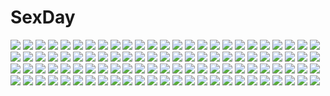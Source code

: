 # SexDay
![](https://konachan.com/jpeg/0b2b52ac46cbb807be82d55149d02f3f/Konachan.com%20-%20210182%20akizora_momiji%20aotsuki_shinobu%20bed%20breasts%20censored%20dekinai_watashi_ga_kurikaesu%20game_cg%20izumi_shino%20nipples%20pussy%20pussy_juice.jpg)
![](https://konachan.com/image/9a1a9cbcf928a36e537cef4583d53de8/Konachan.com%20-%2061096%20sword%20tagme%20weapon%20zettai_ryouiki.jpg)
![](https://konachan.com/image/111311824de324483b8030b595dfd9d9/Konachan.com%20-%20104161%20bikini%20breasts%20calendar%20hato_ya%20nipples%20ponytail%20pool%20rapapuru%20swimsuit%20water.jpg)
![](https://konachan.com/jpeg/3bebb44c2672c0a5ca0cdff3844f7fa0/Konachan.com%20-%2049166%20blonde_hair%20bloomers%20gym_uniform%20kneehighs%20male%20mujoh%20penis%20sex%20shinozuka_jouji%20socks%20tagme%20uncensored.jpg)
![](https://konachan.com/image/56f10cc4098557930ad1adc1aa64dfbf/Konachan.com%20-%2083234%20gumi%20vocaloid.jpg)
![](https://konachan.com/image/27c57ba1b2e03b7ffbca8d44cd4802c3/Konachan.com%20-%20100885%20akemi_homura%20mahou_shoujo_madoka_magica%20sun_trial.jpg)
![](https://konachan.com/image/2abb5df51bc232c66beb146eae295a5b/Konachan.com%20-%2052934%20bandage%20chainsaw%20kneehighs%20long_hair%20necklace%20oh_great%20original%20phone%20purple_eyes%20purple_hair%20school_uniform%20skirt.jpg)
![](https://konachan.com/image/a72b683f2615b20630ae46388ca2186d/Konachan.com%20-%20226457%20emilia_%28re%3Azero%29%20felt_%28re%3Azero%29%20ram_%28re%3Azero%29%20rem_%28re%3Azero%29%20re%3Azero_kara_hajimeru_isekai_seikatsu%20swd3e2%20tagme_%28character%29.jpg)
![](https://konachan.com/jpeg/411be08b58d860f2ac00d7750e725d4d/Konachan.com%20-%20198722%20bikini%20blue_hair%20game_cg%20giga%20kino_%28kino_konomi%29%20kiryuu_chikage%20long_hair%20purple_eyes%20shirogane_x_spirits%21%20swimsuit.jpg)
![](https://konachan.com/jpeg/84519eb19cb8171ce10d691233ed9807/Konachan.com%20-%20176605%20animal_ears%20glasses%20isone_kotoha%20kantoku%20nanami_ao%20nurse%20panties%20petals%20scan%20scarf%20striped_panties%20thighhighs%20underwear%20v_juri_f%20yarisakura_hime.jpg)
![](https://konachan.com/image/eaf0f52ff883643aec3ae2b7cd3ccb0b/Konachan.com%20-%20289817%20blush%20bra%20breasts%20cameltoe%20cleavage%20navel%20necklace%20original%20pink_eyes%20pink_hair%20ribbons%20short_hair%20stockings%20thighhighs%20twintails%20underwear%20wristwear.jpg)
![](https://konachan.com/image/a2fcfee5990d3f5112a6eb0bfb9b75f1/Konachan.com%20-%20234443%20blue%20building%20long_hair%20monochrome%20original%20scenic%20sword%20tenmaso%20weapon.jpg)
![](https://konachan.com/jpeg/34e6734563c22bc4bd577e07e2ce5465/Konachan.com%20-%20198204%20anus%20ass%20black_hair%20breasts%20censored%20dorothy_%28biman_3%29%20food%20game_cg%20gray_eyes%20happoubi_jin%20maid%20nipples%20omega_star%20penis%20pussy%20sex%20short_hair.jpg)
![](https://konachan.com/image/4c6d8252ba56e640e8c918712ba0974b/Konachan.com%20-%20159409%20black_hair%20blush%20boots%20breasts%20choker%20cleavage%20demon%20flowers%20gloves%20long_hair%20moon%20original%20panties%20rose%20thighhighs%20underwear%20wings%20yellow_eyes.jpg)
![](https://konachan.com/image/b46ef4b24c7bbd290a47cf298bab80f1/Konachan.com%20-%20136543%20tagme%20tsukii%20weapon%20yellow_eyes.jpg)
![](https://konachan.com/image/d36b3facbb54eb901bd4a5d5f264919b/Konachan.com%20-%2057250%20gun%20mecha%20panamaman%20s4_league%20weapon.jpg)
![](https://konachan.com/jpeg/9a694bb82a95f97062a4b35def12ce52/Konachan.com%20-%2072403%20hidamari_sketch%20miyako%20yuno.jpg)
![](https://konachan.com/image/6d910d0aec4095447395ca985b827392/Konachan.com%20-%20122727%20moon%20original%20red_hair%20rib%3Ay%28uhki%29%20tagme.jpg)
![](https://konachan.com/jpeg/7a33fe8fe2c5c51a08640e6fbc73117a/Konachan.com%20-%20278999%20animal%20earth%20fish%20mocha_%28cotton%29%20original%20planet%20signed%20underwater%20water.jpg)
![](https://konachan.com/image/f071b80e65dbc32924d577d614844471/Konachan.com%20-%20246299%20hat%20petals%20purple_hair%20red_eyes%20remilia_scarlet%20short_hair%20takecha%20touhou%20vampire%20wings%20yu-gi-oh.jpg)
![](https://konachan.com/jpeg/6794d9956b515891a0b63e4dc6f5199f/Konachan.com%20-%20206168%20hatsune_miku%20long_hair%20twintails%20vocaloid.jpg)
![](https://konachan.com/image/4dc9475babb51fddb936d3f490736c32/Konachan.com%20-%2011109%20maggie_mui%20read_or_die.jpg)
![](https://konachan.com/image/82e3ab82bc0f238ab3f3226e7f3c86ae/Konachan.com%20-%20154905%20blonde_hair%20dress%20flowers%20fukunaga_kazuhiro%20jpeg_artifacts%20long_hair%20purple_eyes%20touhou%20yakumo_yukari.jpg)
![](https://konachan.com/image/a91ff7c4abe35201dee3b17b39dcb114/Konachan.com%20-%20219020%20flandre_scarlet%20touhou%20yasato.jpg)
![](https://konachan.com/image/577cc3e5cf5cd8d73a48113558ae75e3/Konachan.com%20-%20123163%20boots%20dress%20garter%20gloves%20hat%20izayoi_sakuya%20maid%20red_eyes%20santa_claus%20santa_costume%20santa_hat%20touhou%20umakatsuhai%20upskirt%20weapon.jpg)
![](https://konachan.com/image/336c6fece6467995a1a3000b9940afd3/Konachan.com%20-%20210841%202girls%20anthropomorphism%20blonde_hair%20gengetsu_chihiro%20glasses%20gloves%20hat%20kantai_collection%20long_hair%20pantyhose%20twintails%20uniform%20white_hair.jpg)
![](https://konachan.com/jpeg/9d446ed9d035eb1a8ad9756fd018c776/Konachan.com%20-%2038697%20close%20clouds%20focke_wulf%20headband%20loli%20long_hair%20purple_eyes%20purple_hair%20sky%20water.jpg)
![](https://konachan.com/jpeg/0d536c369645fe01eb9ed570b79174ee/Konachan.com%20-%20246661%20animal_ears%20apron%20aqua_eyes%20bell%20blonde_hair%20bow%20braids%20collar%20dress%20fang%20gloves%20horns%20loli%20long_hair%20male%20short_hair%20shorts%20tie%20twintails.jpg)
![](https://konachan.com/image/13a739a9cc8142d9e19dfcb4b6212c58/Konachan.com%20-%20166671%202girls%20breasts%20chain%20cleavage%20crossover%20gloves%20hoodie%20koutari_yuu%20long_hair%20navel%20rouzille%20rwby%20scarf%20short_hair%20shorts%20thighhighs%20white_hair.jpg)
![](https://konachan.com/image/97a7d75d84f2765895cf867c95db3055/Konachan.com%20-%2050775%20bloomers%20brown_hair%20hattori_aya%20koiiro_soramoyou%20lucie%20panties%20red_eyes%20school_uniform%20short_hair%20skirt%20tree%20underwear%20undressing.jpg)
![](https://konachan.com/image/a81255cad1fed3fe48199bd0fff94336/Konachan.com%20-%2034002%20ai_yori_aoshi%20wings.jpg)
![](https://konachan.com/image/e90aec49c79e8154c091b49097fcd80b/Konachan.com%20-%2026871%20blue_hair%20blush%20breasts%20long_hair%20microphone%20navel%20panties%20purple_eyes%20skirt%20tears%20thighhighs%20tie%20topless%20twintails%20underwear%20vocaloid%20wet.jpg)
![](https://konachan.com/jpeg/8b8171a7864d75558d462030cd50e854/Konachan.com%20-%20205042%20all_male%20flowers%20gloves%20gray_hair%20japanese_clothes%20katana%20male%20moon%20orange_eyes%20short_hair%20sword%20touken_ranbu%20weapon%20wristwear%20yori_%28y_rsy%29.jpg)
![](https://konachan.com/jpeg/9b96716be6df4ce48485d34bbb18b2db/Konachan.com%20-%20168941%20aono_sena%20blush%20game_cg%20girls_be_ambitious%21%20kneehighs%20mtu%20orange_eyes%20orange_hair%20school_uniform%20score%20see_through%20short_hair%20skirt%20wet.jpg)
![](https://konachan.com/image/00b91c3131ef1a6a689dca38910b468a/Konachan.com%20-%2093343%20breasts%20game_cg%20hello_good-bye%20maid%20moekibara_fumitake%20nipples%20rindou_natsume%20saotome_suguri%20shower%20yukishiro_may.jpg)
![](https://konachan.com/image/a75366287e85ac31fd1e35da3b9399a2/Konachan.com%20-%20108285%20aqua_eyes%20aqua_hair%20blush%20hatsune_miku%20long_hair%20masaki_%28machisora%29%20twintails%20vocaloid.jpg)
![](https://konachan.com/image/fa8d5557a176b89df3e00d0d9256c609/Konachan.com%20-%2094416%20armor%20blood%20cape%20original%20utu%20weapon.jpg)
![](https://konachan.com/image/cdf877eec1cdcede0dc6320c167fc4e7/Konachan.com%20-%2098592%202girls%20arcana_heart%20breasts%20cleavage%20hagiwara_yukiho%20idolmaster%20panties%20ponnetsu%20school_uniform%20shijou_takane%20thighhighs%20underwear%20yuri.jpg)
![](https://konachan.com/image/9e7b3572738aa59ded86ffe7853f099c/Konachan.com%20-%2049043%20bianchi%20katekyou_hitman_reborn.jpg)
![](https://konachan.com/jpeg/7a0905498f1bc90152f93aec5994fd28/Konachan.com%20-%2068475%20food%20game_cg%20itsuki_kirara%20meri_chri%20orange_eyes%20ribbons%20skirt%20sunset%20tenmaso%20thighhighs%20whirlpool%20zettai_ryouiki.jpg)
![](https://konachan.com/jpeg/665b5754435e2dd8bfc8c8b597917e6e/Konachan.com%20-%2079162%20black_rock_shooter%20bow%20green_eyes%20horns%20scythe%20skull%20takanashi_yomi%20weapon.jpg)
![](https://konachan.com/jpeg/6daf1a5a6a45e64ee4ae0e9276d1fce8/Konachan.com%20-%20300053%20ass%20bra%20long_hair%20original%20pan_%28mimi%29%20panties%20purple_hair%20red_eyes%20scan%20third-party_edit%20twintails%20underwear%20undressing%20uta-chan_%28pan%29.jpg)
![](https://konachan.com/jpeg/793e9a7c16c3f2142e4f270afd13a9c1/Konachan.com%20-%20100198%20kagamine_len%20kagamine_rin%20male%20vocaloid.jpg)
![](https://konachan.com/jpeg/91c912f176b55ad2c2cf13c568cef8dc/Konachan.com%20-%20213731%202girls%20aqua_eyes%20black_hair%20butterfly%20clouds%20grass%20gray_hair%20moon%20night%20ponytail%20sangai_senki%20sideboob%20skintight%20sky%20thighhighs%20tidsean%20water.jpg)
![](https://konachan.com/image/5f427c89c1d52ddec5f0f28e0d9f8ed0/Konachan.com%20-%2064373%20clouds%20flowers%20green_hair%20japanese_clothes%20kochiya_sanae%20long_hair%20miko%20petals%20sky%20touhou.jpg)
![](https://konachan.com/image/899e5c8557861247034cb95229e9d76b/Konachan.com%20-%20142749%20blue%20butterfly%20headband%20idolmaster%20long_hair%20purple_eyes%20shijou_takane%20snow%20white_hair.jpg)
![](https://konachan.com/image/7ad7ef1315caeea8c8e31f7e6eb254e2/Konachan.com%20-%20204260%20animal%20barefoot%20bikini%20brown_hair%20cat%20drink%20food%20fruit%20grass%20long_hair%20minami_kotori%20navel%20sayika%20summer%20swimsuit%20yellow_eyes.jpg)
![](https://konachan.com/jpeg/e4bc7b23f963f47386097e20f63b9919/Konachan.com%20-%20237573%20blue_hair%20clouds%20dress%20flowers%20food%20hat%20ice_cream%20long_hair%20love_live%21_sunshine%21%21%20popsicle%20purple_eyes%20ribbons%20sky%20sunflower%20tsushima_yoshiko.jpg)
![](https://konachan.com/jpeg/f93916848c675e1581299995027dc7e9/Konachan.com%20-%20204299%20brown_hair%20close%20clouds%20game_cg%20himeji_sara%20kamidere%20long_hair%20male%20pink_hair%20scarf%20sky%20tokunaga_shinya.jpg)
![](https://konachan.com/image/32f0dbbfe0fb211f06c3f6afaa79f534/Konachan.com%20-%20183928%20a%7Echan%20black_eyes%20black_hair%20dress%20kashiyuka%20long_hair%20megumoke%20nocchi%20perfume%20ponytail%20short_hair.jpg)
![](https://konachan.com/image/217f0b73068b1d2da856ff717678733a/Konachan.com%20-%2037815%20apple%20brown_eyes%20brown_hair%20dress%20fang%20food%20fruit%20grass%20horo%20long_hair%20nora_ardent%20orange_hair%20purple_eyes%20red_eyes%20scan%20short_hair%20tail%20wink%20wolfgirl.jpg)
![](https://konachan.com/jpeg/9a48ef5d6e1c630dcc9ee4ca128d623e/Konachan.com%20-%20204526%20gahata_meiji%20navel%20pantyhose%20skirt%20toudou_charo%20utau%20wink.jpg)
![](https://konachan.com/image/5e08c5e13a37aaf76fe6504ce725daf6/Konachan.com%20-%2018255%20aoba_kozue%20chanohata_tamami%20mahoraba_heartful_days.jpg)
![](https://konachan.com/image/9b87e398c0d202af783084b5902802da/Konachan.com%20-%20174435%20all_male%20amakura_%28islit%29%20breasts%20cleavage%20long_hair%20male%20namine_ritsu%20red_eyes%20red_hair%20trap%20utau.jpg)
![](https://konachan.com/jpeg/16db0cbd9d3b6b9966a074d0215f8260/Konachan.com%20-%20188425%20bed%20bow%20breasts%20chikotam%20fingering%20game_cg%20gloves%20nipples%20open_shirt%20panties%20pink_eyes%20pink_hair%20spread_legs%20thighhighs%20underwear%20wet%20yume_koi.jpg)
![](https://konachan.com/image/49a333ac2e4389d82b6612523f78b34d/Konachan.com%20-%2066966%20flowers%20japanese_clothes%20katana%20kimono%20long_hair%20moon%20purple_eyes%20ribbons%20sky%20stars%20sword%20tagme%20weapon.jpg)
![](https://konachan.com/image/d3dc649afa4462fbcbccd620547b50aa/Konachan.com%20-%20298402%20bicolored_eyes%20close%20crying%20elizabeth_liones%20flowers%20gray_hair%20long_hair%20nanatsu_no_taizai%20sakuramochi1003%20signed%20tears.jpg)
![](https://konachan.com/jpeg/34317773014efc6b32a9a3c5daa80370/Konachan.com%20-%20274981%20blonde_hair%20blush%20bondage%20breasts%20censored%20elbow_gloves%20gloves%20green_eyes%20long_hair%20navel%20nipples%20original%20penis%20spread_legs%20thighhighs%20waifu2x.jpg)
![](https://konachan.com/image/33e38721c39a23d090d5d34d85d8d193/Konachan.com%20-%2063476%20censored%20favorite%20game_cg%20hoshizora_no_memoria%20tagme.jpg)
![](https://konachan.com/jpeg/2c859dc02a8c2c9e743acb2f1e7a92a2/Konachan.com%20-%20262742%20all_male%20blood%20cigarette%20eyepatch%20goggles%20hoodie%20male%20orange_hair%20original%20shizu_%289394marimo%29%20short_hair%20smoking.jpg)
![](https://konachan.com/image/7c9adf8c1407fedb8cc1b6ce62fbf13c/Konachan.com%20-%20300912%20animal%20aqua_eyes%20bird%20blue_hair%20fu_hua%20honkai_impact%20japanese_clothes%20logo%20long_hair%20tagme_%28artist%29%20umbrella.jpg)
![](https://konachan.com/jpeg/6b4ec95e945cc34043062f5658456bcd/Konachan.com%20-%2082031%20akuseruroddo_zenobia%20dark_skin%20game_cg%20izumi_mahiru%20nipples%20nude%20onsen%20patelliere_kaguya%20sayado_saya%20shijima_maki%20soranica_ele.jpg)
![](https://konachan.com/image/b4fd123120ebf780e65c475dd15c0a16/Konachan.com%20-%20258586%20animal%20anthropomorphism%20azur_lane%20blush%20bow%20dress%20horse%20long_hair%20mikoillust%20purple_eyes%20purple_hair%20thighhighs%20unicorn%20unicorn_%28azur_lane%29.jpg)
![](https://konachan.com/image/b4a8fbf233fefc42d5369c7c8073691b/Konachan.com%20-%207086%20camera%20gagraphic%20kusaka_kokage%20logo%20watermark.jpg)
![](https://konachan.com/image/60cd23c3e3ed0b1266b86853d299f184/Konachan.com%20-%2089064%20blonde_hair%20blush%20bow%20nipples%20no_bra%20panties%20short_hair%20thighhighs%20underwear%20white.jpg)
![](https://konachan.com/image/6973778e690c6bf7e1e3c716331403f0/Konachan.com%20-%2067388%20fate_testarossa%20mahou_shoujo_lyrical_nanoha%20mahou_shoujo_lyrical_nanoha_the_movie_1st%20takamachi_nanoha%20thighhighs.jpg)
![](https://konachan.com/image/77166d5558d4aaa4a1645cc6c191e368/Konachan.com%20-%20288782%202girls%20aqua_eyes%20ass%20ball%20bikini%20blue_eyes%20blush%20breasts%20cleavage%20clouds%20gradient%20gray_hair%20navel%20ponytail%20sky%20sport%20swim_ring%20swimsuit%20volleyball.jpg)
![](https://konachan.com/image/bfc7cccfcdfb21f3b48a8e36b7a99755/Konachan.com%20-%2043698%20amakura%20toppara.jpg)
![](https://konachan.com/image/b2014c6dc7871fdcae69b5b1dd6a0892/Konachan.com%20-%20296900%202girls%20bell%20bow%20breasts%20cape%20catgirl%20christmas%20cleavage%20dk_senie%20dress%20drink%20fang%20garter%20glasses%20gloves%20hug%20original%20pantyhose%20scarf%20tail%20twintails.jpg)
![](https://konachan.com/image/497d5ad45799aa5a8e7f6ffdfdeb001e/Konachan.com%20-%20292312%20atdan%20haiyi%20signed%20vocaloid%20water.jpg)
![](https://konachan.com/image/576090593c95390a9a79592ef82ea4ce/Konachan.com%20-%20140974%20andou_chikanori%20animal%20black_hair%20blue_eyes%20cherry_blossoms%20flowers%20food%20ganaha_hibiki%20idolmaster%20long_hair%20petals%20rabbit.jpg)
![](https://konachan.com/image/6d14fd81384b870dcf7304af2ce0c6c3/Konachan.com%20-%2020248%20haibane_renmei%20rakka.jpg)
![](https://konachan.com/image/d0b5001cb2e880a84d3a2b381e974180/Konachan.com%20-%20119182%20all_male%20hat%20male%20original%20tsukushi_akihito.jpg)
![](https://konachan.com/image/a84b2c0bab37c1168f1a5dbff6aa82a9/Konachan.com%20-%20161092%20daito%20dress%20grass%20hat%20original%20umbrella%20water.jpg)
![](https://konachan.com/image/287c96f2e541dbe8b21c372cd8c3af8e/Konachan.com%20-%2028075%20blush%20sakai_yuuji%20shakugan_no_shana%20shana.jpg)
![](https://konachan.com/image/5c3c38b4270dccdbfc0a9876f9090c0b/Konachan.com%20-%2013581%20mugen_no_juunin.jpg)
![](https://konachan.com/image/749034b4e46e5153e2a9f11c7e4d78a4/Konachan.com%20-%20235659%20bow%20cape%20gloves%20gray_hair%20japanese_clothes%20lolita_fashion%20long_hair%20mocha_%28naturefour%29%20orange_eyes%20pantyhose%20ruushe%20shironeko_project%20watermark.jpg)
![](https://konachan.com/image/699baf3f0cf5c2c754ef020964b85dff/Konachan.com%20-%20188727%20animal%20bird%20brown_hair%20fire%20red_eyes%20reiuji_utsuho%20short_hair%20tenmasa22%20thighhighs%20touhou%20wings.jpg)
![](https://konachan.com/image/6f84df1f04519a02d28b4e3acb2a9446/Konachan.com%20-%20301128%20amane_kanata%20angel%20bibimbub%20blush%20bow%20cherry_blossoms%20flowers%20gray_hair%20halo%20hololive%20pink_eyes%20short_hair%20wings.jpg)
![](https://konachan.com/image/448bc218205cf4966eef6f8a8fbe63ae/Konachan.com%20-%20261125%20animal_ears%20bikini%20bow%20breasts%20food%20foxgirl%20fruit%20hat%20long_hair%20navel%20pink_hair%20strawberry%20swimsuit%20tail%20white%20wink%20wristwear%20yellow_eyes.jpg)
![](https://konachan.com/jpeg/6d8c0601abdb1bb10a1e73a99d03f8b7/Konachan.com%20-%20183821%20bra%20breasts%20brown_hair%20cleavage%20close%20cube%20game_cg%20ichinose_hotori%20kantoku%20navel%20panties%20purple_eyes%20underwear%20your_diary.jpg)
![](https://konachan.com/image/22bfcb5fc553bfd4a19c88a005d1af75/Konachan.com%20-%20170010%20aircraft%20aliasing%20anthropomorphism%20black_hair%20blood%20eyepatch%20fire%20gloves%20hellshock%20short_hair%20sword%20tie%20torn_clothes%20weapon%20yellow_eyes.jpg)
![](https://konachan.com/image/5090983be1b0e0fcd66bb082e5a53977/Konachan.com%20-%20186747%20animal%20bird%20blonde_hair%20blue_eyes%20bow%20braids%20choker%20dress%20hat%20kirisame_marisa%20lia-sama%20long_hair%20touhou%20witch%20witch_hat.jpg)
![](https://konachan.com/image/81b9b4f2886936c9e44b8e351a890507/Konachan.com%20-%20101434%20animal_ears%20dress%20gray_hair%20kuromame_%288gou%29%20mousegirl%20nazrin%20pantyhose%20red_eyes%20short_hair%20touhou.jpg)
![](https://konachan.com/image/6a80e6b30435bcc094d6979f9f186352/Konachan.com%20-%20119761%20hat%20polychromatic%20robot%20tsukushi_akihito.jpg)
![](https://konachan.com/image/b74834e45a580da7f1c9b972d20b518b/Konachan.com%20-%2030229%20aqua_eyes%20bikini%20blush%20headdress%20long_hair%20necklace%20nipples%20purple_hair%20ragnarok_online%20see_through%20swimsuit%20tagme_%28artist%29%20wet%20wristwear.jpg)
![](https://konachan.com/image/b10cbf8446f69b62f443e47c5d35ea81/Konachan.com%20-%20147024%20black_hair%20breasts%20cccpo%20cleavage%20kurugaya_yuiko%20little_busters%21%20long_hair%20purple_eyes%20ribbons%20school_uniform%20skirt%20zettai_ryouiki.jpg)
![](https://konachan.com/image/905a91d7c3576da2d864170a1d11a20c/Konachan.com%20-%2070816%20green_hair%20japanese_clothes%20kochiya_sanae%20long_hair%20miko%20sleeping%20touhou.jpg)
![](https://konachan.com/image/3d8c91bf0edc24f9a98ec0feacd25b9e/Konachan.com%20-%20262252%20cake%20chimecho%20dark_pit%20food%20greninja%20group%20kirby%20lucas%20luma%20male%20mario%20metroid%20mother%20ness%20pikachu%20pikmin%20pokemon%20rosalina%20sonic%20toon_link%20yoshi.jpg)
![](https://konachan.com/image/b5dea3b4c52da1f6217089bf44b5d4f0/Konachan.com%20-%20259459%202girls%20animal_ears%20bikini%20blush%20breasts%20cleavage%20collar%20doggirl%20green_eyes%20hima%20long_hair%20navel%20pink_hair%20ribbons%20short_hair%20swimsuit%20tail%20thighhighs.jpg)
![](https://konachan.com/image/15d5ea9be1815f78412b667a044c66f9/Konachan.com%20-%2077142%20dress%20flowers%20haru_aki%20hatsune_miku%20mask%20rose%20twintails%20vocaloid.jpg)
![](https://konachan.com/jpeg/8d74d4b841a502712e69592455da805b/Konachan.com%20-%205930%20kokubunji_koyori%20nurse_witch_komugi-chan%20posokichi%20poyoyon_rokku.jpg)
![](https://konachan.com/image/47ba69f5e134dbd458dcc7e580a10a74/Konachan.com%20-%2070956%20animal_ears%20black_hair%20houjuu_nue%20mousegirl%20nazrin%20orange_hair%20pink_hair%20poppuru%20red_eyes%20ribbons%20short_hair%20skirt%20touhou%20weapon%20wings%20yellow_eyes.jpg)
![](https://konachan.com/image/49b079cb0ef1b89fe490f5c2831aef53/Konachan.com%20-%20203809%202girls%20black_hair%20jpeg_artifacts%20kuruhoro%20long_hair%20pink_eyes%20pink_hair%20school_uniform%20sleeping%20tree%20yuigahama_yui%20yukinoshita_yukino.jpg)
![](https://konachan.com/jpeg/a3f66bfcbc9918aa1aed89f96a77854b/Konachan.com%20-%20166857%20blush%20breasts%20cleavage%20dark_skin%20motorcycle%20namaniku_atk%20nitroplus%20ootori_kanae%20panties%20panty_pull%20pointed_ears%20sword%20thighhighs%20underwear%20weapon.jpg)
![](https://konachan.com/image/dd9afdc612164ffb22ae21f645c9774a/Konachan.com%20-%20216989%20bikini%20breasts%20cleavage%20green_eyes%20necklace%20original%20pink_hair%20sunglasses%20swimsuit%20twinpoo%20twintails.jpg)
![](https://konachan.com/jpeg/96b29bc23a3259a744b613f3c0089213/Konachan.com%20-%20213500%20aliasing%20black_eyes%20black_hair%20breasts%20headdress%20maid%20nipples%20no_bra%20nopan%20open_shirt%20pussy%20skirt_lift%20thighhighs%20twintails%20uncensored%20waitress%20white.jpg)
![](https://konachan.com/jpeg/412ad8f4719967924e5d79c1fc946f89/Konachan.com%20-%20149005%20bikini%20breasts%20cleavage%20kannagi_rei%20melilot%20scan%20short_hair%20swimsuit%20twinkle_crusaders%20water.jpg)
![](https://konachan.com/jpeg/0d92930402c94597b8c70740d68f2967/Konachan.com%20-%20276621%20aqua_eyes%20armor%20blazing_odyssey%20blue_hair%20bodysuit%20breasts%20gesogeso%20gloves%20gradient%20ponytail%20short_hair%20spear%20torn_clothes%20weapon.jpg)
![](https://konachan.com/image/0708a9508320b70569a2190e621670df/Konachan.com%20-%20184607%20grass%20mks%20night%20nobody%20original%20scenic%20sky%20stars.jpg)
